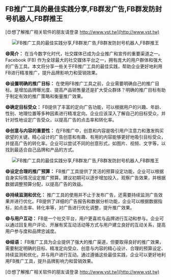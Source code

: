 ## **FB推广工具的最佳实践分享,FB群发广告,FB群发防封号机器人,FB群推王**

[😍想了解推广相关软件的朋友请登录 http://www.vst.tw](http://www.vst.tw)

 <center><img src="https://vst.tw/MP4/tuiguang/png/3.png" alt="FB推广工具的最佳实践分享,FB群发广告,FB群发防封号机器人,FB群推王"></center>

**😄简介：**
在当今数字化时代，社交媒体已成为企业推广和宣传的重要渠道之一。Facebook (FB) 作为全球最大的社交媒体平台之一，拥有庞大的用户群体和强大的广告工具。本文将分享一些关于FB推广工具的最佳实践，帮助企业更好地利用FB进行精准推广，提升品牌影响力和营销效果。

**😄设置明确的推广目标：**
在使用FB推广工具之前，企业需要明确自己的推广目标。是增加品牌曝光度、提高产品销售量还是扩大受众群体？明确的推广目标有助于制定有效的推广策略和衡量推广效果。

**😄确定目标受众：**
FB提供了丰富的定向广告功能，可以根据用户的兴趣、年龄、性别、地理位置等多种因素进行精准定向。企业应该深入了解自己的目标受众，并针对性地设定广告受众，以提高广告的点击率和转化率。

**😄创意与内容的重要性：**
在FB推广中，创意和内容是吸引用户注意力和激发购买欲望的关键。精心设计的广告创意和有趣、有用的内容能够更好地吸引目标受众，并提高广告的转化率。企业可以尝试不同的创意形式，如图片、视频、文字等，以找到最适合自己品牌和产品的方式。

 <center><img src="https://vst.tw/MP4/tuiguang/png/7.png" alt="FB推广工具的最佳实践分享,FB群发广告,FB群发防封号机器人,FB群推王"></center>

**😄设定合理的推广预算：**
FB推广工具提供了灵活的预算设定功能，企业可以根据自身实际情况设定推广预算。建议初期可以逐步增加投入，观察广告效果，并根据数据调整预算分配，以提高广告的效益。

**😄持续监测和优化：**
推广工具的使用并不止于发布广告，还需要持续监测广告效果并进行优化。FB提供了详细的广告报告和数据分析功能，企业可以根据数据指标，如点击率、转化率等，对广告进行优化调整，提升推广效果。

**😄与用户互动：**
FB是一个社交平台，用户更喜欢与品牌进行互动和参与。企业可以通过回复用户评论、开展有奖互动活动等方式与用户建立良好的互动关系，提高用户参与度和品牌忠诚度。

**😄结语：**
FB推广工具为企业提供了强大的推广渠道，但要取得良好的推广效果，需要制定明确的目标、精准定向受众、创意与内容的精心设计、合理的预算设定、持续监测和优化，并与用户进行互动。通过遵循这些最佳实践，企业可以更好地利用FB推广工具，提升品牌影响力和营销效果。

[😍想了解推广相关软件的朋友请登录 http://www.vst.tw](http://www.vst.tw)



